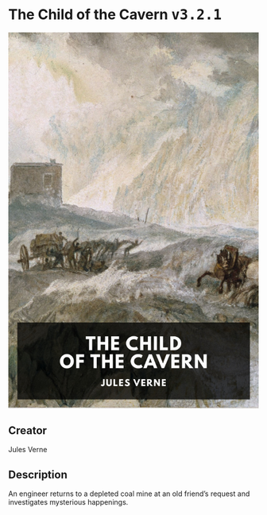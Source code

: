 
# The Child of the Cavern <kbd>v3.2.1</kbd>

<center>
  <img src="./cover-1024.jpg"/>
</center>

## Creator
Jules Verne

## Description
An engineer returns to a depleted coal mine at an old friend’s request and investigates mysterious happenings.
